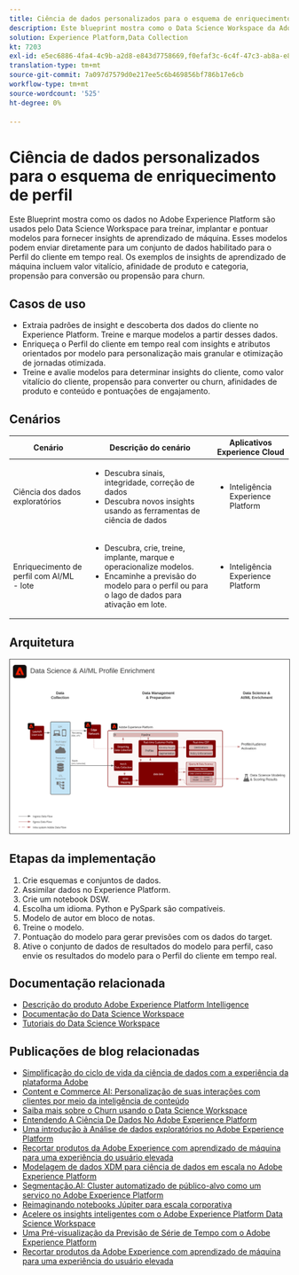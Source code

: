 ```yaml
---
title: Ciência de dados personalizados para o esquema de enriquecimento de perfil
description: Este blueprint mostra como o Data Science Workspace da Adobe Experience Platform pode usar os dados no Experience Platform para treinar, implantar e pontuar modelos para fornecer insights de aprendizado de máquina a partir dos dados.
solution: Experience Platform,Data Collection
kt: 7203
exl-id: e5ec6886-4fa4-4c9b-a2d8-e843d7758669,f0efaf3c-6c4f-47c3-ab8a-e8e146dd071c
translation-type: tm+mt
source-git-commit: 7a097d7579d0e217ee5c6b469856bf786b17e6cb
workflow-type: tm+mt
source-wordcount: '525'
ht-degree: 0%

---
```


# Ciência de dados personalizados para o esquema de enriquecimento de perfil

Este Blueprint mostra como os dados no Adobe Experience Platform são usados pelo Data Science Workspace para treinar, implantar e pontuar modelos para fornecer insights de aprendizado de máquina. Esses modelos podem enviar diretamente para um conjunto de dados habilitado para o Perfil do cliente em tempo real. Os exemplos de insights de aprendizado de máquina incluem valor vitalício, afinidade de produto e categoria, propensão para conversão ou propensão para churn.

## Casos de uso

* Extraia padrões de insight e descoberta dos dados do cliente no Experience Platform. Treine e marque modelos a partir desses dados.
* Enriqueça o Perfil do cliente em tempo real com insights e atributos orientados por modelo para personalização mais granular e otimização de jornadas otimizada.
* Treine e avalie modelos para determinar insights do cliente, como valor vitalício do cliente, propensão para converter ou churn, afinidades de produto e conteúdo e pontuações de engajamento.

## Cenários

| Cenário | Descrição do cenário | Aplicativos Experience Cloud |
|---|---|---|
| Ciência dos dados exploratórios | <ul><li>Descubra sinais, integridade, correção de dados</li><li>Descubra novos insights usando as ferramentas de ciência de dados</li></ul> | <ul><li>Inteligência Experience Platform</li></ul> |
| Enriquecimento de perfil com AI/ML<br> - lote | <ul><li>Descubra, crie, treine, implante, marque e operacionalize modelos.</li><li>Encaminhe a previsão do modelo para o perfil ou para o lago de dados para ativação em lote.</li></ul> | <ul><li>Inteligência Experience Platform</li></ul> |

## Arquitetura

<img src="assets/datascience.svg" alt="Arquitetura de referência para a ciência de dados personalizada para o esquema de enriquecimento de perfil" style="border:1px solid #4a4a4a" />

## Etapas da implementação

1. Crie esquemas e conjuntos de dados.
1. Assimilar dados no Experience Platform.
1. Crie um notebook DSW.
1. Escolha um idioma. Python e PySpark são compatíveis.
1. Modelo de autor em bloco de notas.
1. Treine o modelo.
1. Pontuação do modelo para gerar previsões com os dados do target.
1. Ative o conjunto de dados de resultados do modelo para perfil, caso envie os resultados do modelo para o Perfil do cliente em tempo real.

## Documentação relacionada

* [Descrição do produto Adobe Experience Platform Intelligence](https://helpx.adobe.com/legal/product-descriptions/adobe-experience-platform-intelligence---product-description.html)
* [Documentação do Data Science Workspace](https://experienceleague.adobe.com/docs/experience-platform/data-science-workspace/home.html?lang=en)
* [Tutoriais do Data Science Workspace](https://experienceleague.adobe.com/docs/platform-learn/tutorials/data-science-workspace/understanding-data-science-workspace.html)

## Publicações de blog relacionadas

* [Simplificação do ciclo de vida da ciência de dados com a experiência da plataforma Adobe](https://medium.com/adobetech/simplifying-the-data-science-lifecycle-with-adobe-platform-experience-8ea4f056d82f)
* [Content e Commerce AI: Personalização de suas interações com clientes por meio da inteligência de conteúdo](https://medium.com/adobetech/content-and-commerce-ai-personalizing-your-interactions-with-customers-through-content-intelligence-dc182601deab)
* [Saiba mais sobre o Churn usando o Data Science Workspace](https://medium.com/adobetech/gaining-a-deeper-understanding-of-churn-using-data-science-workspace-18a2190e0cf3)
* [Entendendo A Ciência De Dados No Adobe Experience Platform](https://medium.com/adobetech/understanding-data-science-in-adobe-experience-platform-5bce5a17b42)
* [Uma introdução à Análise de dados exploratórios no Adobe Experience Platform](https://medium.com/adobetech/an-introductory-look-at-exploratory-data-analysis-on-adobe-experience-platform-1bfce7501d9a)
* [Recortar produtos da Adobe Experience com aprendizado de máquina para uma experiência do usuário elevada](https://medium.com/adobetech/cutting-across-adobe-experience-products-with-machine-learning-to-elevated-user-experience-7c85000510d1)
* [Modelagem de dados XDM para ciência de dados em escala no Adobe Experience Platform](https://medium.com/adobetech/modeling-xdm-data-for-data-science-at-scale-on-adobe-experience-platform-222bb2a6dbf7)
* [Segmentação.AI: Cluster automatizado de público-alvo como um serviço no Adobe Experience Platform](https://medium.com/adobetech/segmentation-ai-automated-audience-clustering-as-a-service-in-adobe-experience-platform-261f4099462c)
* [Reimaginando notebooks Júpiter para escala corporativa](https://medium.com/adobetech/reimagining-jupyter-notebooks-for-enterprise-scale-8bc6340d504a)
* [Acelere os insights inteligentes com o Adobe Experience Platform Data Science Workspace](https://medium.com/adobetech/accelerate-intelligent-insights-with-adobe-experience-platform-data-science-workspace-89538bacbbea)
* [Uma Pré-visualização da Previsão de Série de Tempo com o Adobe Experience Platform](https://medium.com/adobetech/preview-of-time-series-forecasting-with-adobe-experience-platform-38a2fc778e89)
* [Recortar produtos da Adobe Experience com aprendizado de máquina para uma experiência do usuário elevada](https://medium.com/adobetech/cutting-across-adobe-experience-products-with-machine-learning-to-elevated-user-experience-7c85000510d1)
